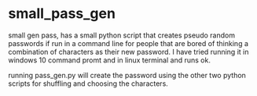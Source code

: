 # small_pass_gen
small gen pass, has a small python script that creates pseudo random passwords if run in a command line
for people that are bored of thinking a combination of characters as their new password. 
I have tried running it in windows 10 command promt and in linux terminal and runs ok.


running pass_gen.py will create the password using the other two python scripts for shuffling and
choosing the characters.
